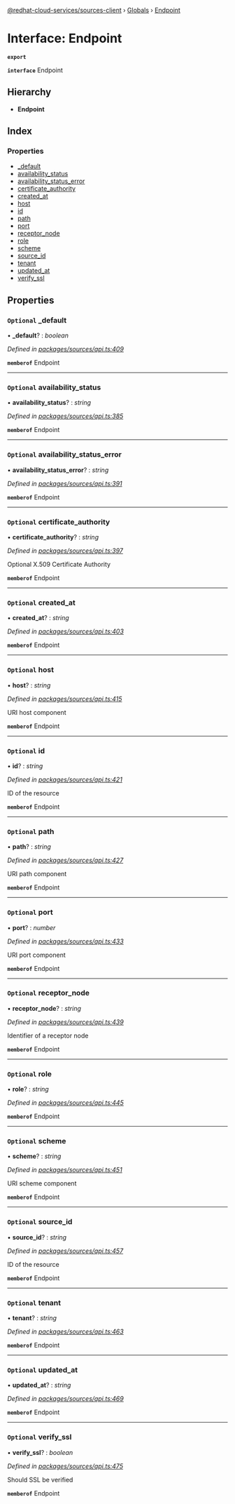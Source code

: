 [@redhat-cloud-services/sources-client](../README.md) › [Globals](../globals.md) › [Endpoint](endpoint.md)

# Interface: Endpoint

**`export`** 

**`interface`** Endpoint

## Hierarchy

* **Endpoint**

## Index

### Properties

* [_default](endpoint.md#optional-_default)
* [availability_status](endpoint.md#optional-availability_status)
* [availability_status_error](endpoint.md#optional-availability_status_error)
* [certificate_authority](endpoint.md#optional-certificate_authority)
* [created_at](endpoint.md#optional-created_at)
* [host](endpoint.md#optional-host)
* [id](endpoint.md#optional-id)
* [path](endpoint.md#optional-path)
* [port](endpoint.md#optional-port)
* [receptor_node](endpoint.md#optional-receptor_node)
* [role](endpoint.md#optional-role)
* [scheme](endpoint.md#optional-scheme)
* [source_id](endpoint.md#optional-source_id)
* [tenant](endpoint.md#optional-tenant)
* [updated_at](endpoint.md#optional-updated_at)
* [verify_ssl](endpoint.md#optional-verify_ssl)

## Properties

### `Optional` _default

• **_default**? : *boolean*

*Defined in [packages/sources/api.ts:409](https://github.com/fhlavac/javascript-clients/blob/master/packages/sources/api.ts#L409)*

**`memberof`** Endpoint

___

### `Optional` availability_status

• **availability_status**? : *string*

*Defined in [packages/sources/api.ts:385](https://github.com/fhlavac/javascript-clients/blob/master/packages/sources/api.ts#L385)*

**`memberof`** Endpoint

___

### `Optional` availability_status_error

• **availability_status_error**? : *string*

*Defined in [packages/sources/api.ts:391](https://github.com/fhlavac/javascript-clients/blob/master/packages/sources/api.ts#L391)*

**`memberof`** Endpoint

___

### `Optional` certificate_authority

• **certificate_authority**? : *string*

*Defined in [packages/sources/api.ts:397](https://github.com/fhlavac/javascript-clients/blob/master/packages/sources/api.ts#L397)*

Optional X.509 Certificate Authority

**`memberof`** Endpoint

___

### `Optional` created_at

• **created_at**? : *string*

*Defined in [packages/sources/api.ts:403](https://github.com/fhlavac/javascript-clients/blob/master/packages/sources/api.ts#L403)*

**`memberof`** Endpoint

___

### `Optional` host

• **host**? : *string*

*Defined in [packages/sources/api.ts:415](https://github.com/fhlavac/javascript-clients/blob/master/packages/sources/api.ts#L415)*

URI host component

**`memberof`** Endpoint

___

### `Optional` id

• **id**? : *string*

*Defined in [packages/sources/api.ts:421](https://github.com/fhlavac/javascript-clients/blob/master/packages/sources/api.ts#L421)*

ID of the resource

**`memberof`** Endpoint

___

### `Optional` path

• **path**? : *string*

*Defined in [packages/sources/api.ts:427](https://github.com/fhlavac/javascript-clients/blob/master/packages/sources/api.ts#L427)*

URI path component

**`memberof`** Endpoint

___

### `Optional` port

• **port**? : *number*

*Defined in [packages/sources/api.ts:433](https://github.com/fhlavac/javascript-clients/blob/master/packages/sources/api.ts#L433)*

URI port component

**`memberof`** Endpoint

___

### `Optional` receptor_node

• **receptor_node**? : *string*

*Defined in [packages/sources/api.ts:439](https://github.com/fhlavac/javascript-clients/blob/master/packages/sources/api.ts#L439)*

Identifier of a receptor node

**`memberof`** Endpoint

___

### `Optional` role

• **role**? : *string*

*Defined in [packages/sources/api.ts:445](https://github.com/fhlavac/javascript-clients/blob/master/packages/sources/api.ts#L445)*

**`memberof`** Endpoint

___

### `Optional` scheme

• **scheme**? : *string*

*Defined in [packages/sources/api.ts:451](https://github.com/fhlavac/javascript-clients/blob/master/packages/sources/api.ts#L451)*

URI scheme component

**`memberof`** Endpoint

___

### `Optional` source_id

• **source_id**? : *string*

*Defined in [packages/sources/api.ts:457](https://github.com/fhlavac/javascript-clients/blob/master/packages/sources/api.ts#L457)*

ID of the resource

**`memberof`** Endpoint

___

### `Optional` tenant

• **tenant**? : *string*

*Defined in [packages/sources/api.ts:463](https://github.com/fhlavac/javascript-clients/blob/master/packages/sources/api.ts#L463)*

**`memberof`** Endpoint

___

### `Optional` updated_at

• **updated_at**? : *string*

*Defined in [packages/sources/api.ts:469](https://github.com/fhlavac/javascript-clients/blob/master/packages/sources/api.ts#L469)*

**`memberof`** Endpoint

___

### `Optional` verify_ssl

• **verify_ssl**? : *boolean*

*Defined in [packages/sources/api.ts:475](https://github.com/fhlavac/javascript-clients/blob/master/packages/sources/api.ts#L475)*

Should SSL be verified

**`memberof`** Endpoint
